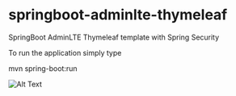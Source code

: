 # springboot-adminlte-thymeleaf
SpringBoot AdminLTE Thymeleaf template with Spring Security

To run the application simply type

mvn spring-boot:run

![Alt Text](http://i66.tinypic.com/33mqyp3.jpg)
